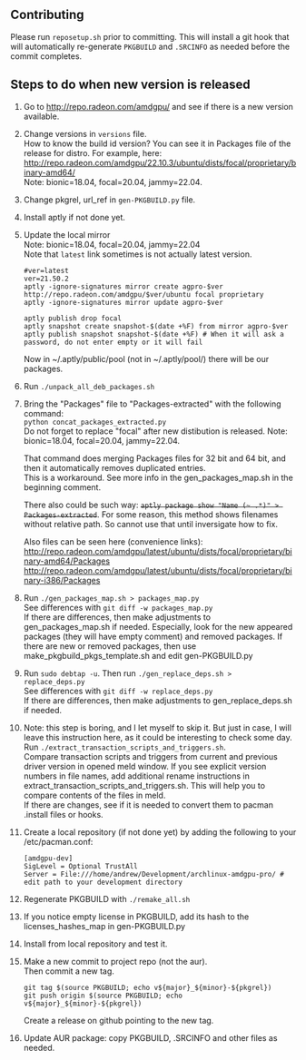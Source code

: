 ## Contributing

Please run `reposetup.sh` prior to committing. This will install a git hook
that will automatically re-generate `PKGBUILD` and `.SRCINFO` as needed
before the commit completes.

## Steps to do when new version is released
1. Go to http://repo.radeon.com/amdgpu/ and see if there is a new version available.
2. Change versions in `versions` file.  
   How to know the build id version? You can see it in Packages file of the release for distro. For example, here: http://repo.radeon.com/amdgpu/22.10.3/ubuntu/dists/focal/proprietary/binary-amd64/  
   Note: bionic=18.04, focal=20.04, jammy=22.04.
3. Change pkgrel, url_ref in `gen-PKGBUILD.py` file.
4. Install aptly if not done yet.
5. Update the local mirror  
   Note: bionic=18.04, focal=20.04, jammy=22.04    
   Note that `latest` link sometimes is not actually latest version.
   ```
   #ver=latest
   ver=21.50.2
   aptly -ignore-signatures mirror create agpro-$ver http://repo.radeon.com/amdgpu/$ver/ubuntu focal proprietary 
   aptly -ignore-signatures mirror update agpro-$ver

   aptly publish drop focal
   aptly snapshot create snapshot-$(date +%F) from mirror agpro-$ver
   aptly publish snapshot snapshot-$(date +%F) # When it will ask a password, do not enter empty or it will fail
   ```

   Now in ~/.aptly/public/pool (not in ~/.aptly/pool/) there will be our packages.
6. Run `./unpack_all_deb_packages.sh`
7. Bring the "Packages" file to "Packages-extracted" with the following command:    
   `python concat_packages_extracted.py`  
   Do not forget to replace "focal" after new distibution is released. Note: bionic=18.04, focal=20.04, jammy=22.04.    

   That command does merging Packages files for 32 bit and 64 bit, and then it automatically removes duplicated entries.  
   This is a workaround. See more info in the gen_packages_map.sh in the beginning comment.

   There also could be such way: <s>`aptly package show "Name (~ .*)" > Packages-extracted`</s>. For some reason, this method shows filenames without relative path. So cannot use that until inversigate how to fix.
   
   Also files can be seen here (convenience links):
   http://repo.radeon.com/amdgpu/latest/ubuntu/dists/focal/proprietary/binary-amd64/Packages  
   http://repo.radeon.com/amdgpu/latest/ubuntu/dists/focal/proprietary/binary-i386/Packages
8. Run `./gen_packages_map.sh > packages_map.py`  
   See differences with `git diff -w packages_map.py`  
   If there are differences, then make adjustments to gen_packages_map.sh if needed. Especially, look for the new appeared packages (they will have empty comment) and removed packages. If there are new or removed packages, then use make_pkgbuild_pkgs_template.sh and edit gen-PKGBUILD.py
9. Run `sudo debtap -u`. Then run `./gen_replace_deps.sh > replace_deps.py`  
    See differences with `git diff -w replace_deps.py`  
    If there are differences, then make adjustments to gen_replace_deps.sh if needed.
10. Note: this step is boring, and I let myself to skip it. But just in case, I will leave this instruction here, as it could be interesting to check some day.  
    Run `./extract_transaction_scripts_and_triggers.sh`.  
    Compare transaction scripts and triggers from current and previous driver version in opened meld window.
    If you see explicit version numbers in file names, add additional rename instructions in extract_transaction_scripts_and_triggers.sh. This will help you to compare contents of the files in meld.  
    If there are changes, see if it is needed to convert them to pacman .install files or hooks.  
     
11. Create a local repository (if not done yet) by adding the following to your /etc/pacman.conf:
     ```
     [amdgpu-dev]
     SigLevel = Optional TrustAll
     Server = File:///home/andrew/Development/archlinux-amdgpu-pro/ # edit path to your development directory
     ```
12. Regenerate PKGBUILD with `./remake_all.sh`
13. If you notice empty license in PKGBUILD, add its hash to the licenses_hashes_map in gen-PKGBUILD.py
14. Install from local repository and test it.
15. Make a new commit to project repo (not the aur).  
    Then commit a new tag.
     ```
     git tag $(source PKGBUILD; echo v${major}_${minor}-${pkgrel})
     git push origin $(source PKGBUILD; echo v${major}_${minor}-${pkgrel})
     ```
    Create a release on github pointing to the new tag.
17. Update AUR package: copy PKGBUILD, .SRCINFO and other files as needed.
